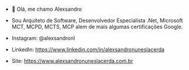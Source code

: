 - 👋 Olá, me chamo Alexsandro

- Sou Arquiteto de Software, Desenvolvedor Especialista .Net, Microsoft MCT, MCPD, MCTS, MCP alem de mais algumas certificações Google.

- Instagram: @alexsandronl
- LinkedIn: https://www.linkedin.com/in/alexsandronuneslacerda
- Site: https://www.alexsandronuneslacerda.com.br
